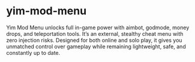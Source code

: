 # yim-mod-menu
Yim Mod Menu unlocks full in-game power with aimbot, godmode, money drops, and teleportation tools. It’s an external, stealthy cheat menu with zero injection risks. Designed for both online and solo play, it gives you unmatched control over gameplay while remaining lightweight, safe, and constantly up to date.
